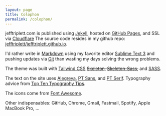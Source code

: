 ```yaml
---
layout: page
title: Colophon
permalink: /colophon/
---
```


jefftriplett.com is published using [Jekyll][], hosted on [GitHub Pages][], and SSL via [Cloudflare][] The source code resides in my github repo: [jefftriplett/jefftriplett.github.io][].

I'd rather write in [Markdown][] using my favorite editor [Sublime Text 3][] and pushing updates via [Git][] than wasting my days solving the wrong problems.

The theme was built with [Tailwind CSS][] ~~[Skeleton][], [Skeleton-Sass][],~~ and [SASS][]. 

The text on the site uses [Alegreya][], [PT Sans][], and [PT Serif][]. Typography advice from [Top Ten Typography Tips][]. 

The icons come from [Font Awesome][].

Other indispensables: GitHub, Chrome, Gmail, Fastmail, Spotify, Apple MacBook Pro, ...

[Alegreya]: https://fonts.google.com/specimen/Alegreya
[Cloudflare]: https://www.cloudflare.com
[Font Awesome]: http://fontawesome.io/
[GitHub Pages]: https://pages.github.com/
[Git]: https://git-scm.com/
[jefftriplett/jefftriplett.github.io]: https://github.com/jefftriplett/jefftriplett.github.io
[Jekyll]: https://jekyllrb.com/
[Markdown]: https://daringfireball.net/projects/markdown/
[PT Sans]: https://fonts.google.com/specimen/PT+Sans
[PT Serif]: https://fonts.google.com/specimen/PT+Serif
[SASS]: http://sass-lang.com/
[Skeleton-Sass]: https://github.com/whatsnewsaes/Skeleton-Sass
[Skeleton]: http://getskeleton.com/
[Sublime Text 3]: https://www.sublimetext.com/
[Tailwind CSS]: http://tailwindcss.com
[Top Ten Typography Tips]: http://www.toptentypography.tips/

